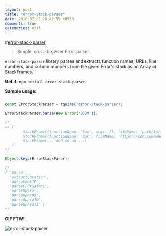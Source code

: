 ```yaml
---
layout: post
title: "error-stack-parser"
date: 2018-07-01 20:42:55 +0530
comments: true
categories: util
---
```


#[error-stack-parser](https://npm.im/error-stack-parser)
> Simple, cross-browser Error parser.

`error-stack-parser` library parses and extracts function names, URLs, line numbers, and column numbers from the given Error's stack as an Array of StackFrames.

__Get it:__ `npm install error-stack-parser`

__Sample usage:__

```js

const ErrorStackParser = rquire("error-stack-parser);

ErrorStackParser.parse(new Error('BOOM'));

/*
=> [
        StackFrame({functionName: 'foo', args: [], fileName: 'path/to/file.js', lineNumber: 35, columnNumber: 79, isNative: false, isEval: false}),
        StackFrame({functionName: 'Bar', fileName: 'https://cdn.somewherefast.com/utils.min.js', lineNumber: 1, columnNumber: 832, isNative: false, isEval: false, isConstructor: true}),
        StackFrame(... and so on ...)
   ]
*/

Object.keys(ErrorStackParer);

/*
[ 'parse',
  'extractLocation',
  'parseV8OrIE',
  'parseFFOrSafari',
  'parseOpera',
  'parseOpera9',
  'parseOpera10',
  'parseOpera11' ]
*/
```

__GIF FTW!__

![error-stack-parser](/images/error-stack-parser/error-stack-parser.gif)


